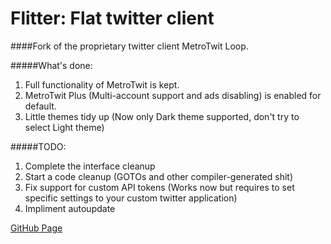Flitter: Flat twitter client
=======

####Fork of the proprietary twitter client MetroTwit Loop.

#####What's done: 
1. Full functionality of MetroTwit is kept.
2. MetroTwit Plus (Multi-account support and ads disabling) is enabled for default.
3. Little themes tidy up (Now only Dark theme supported, don't try to select Light theme)

#####TODO:
1. Complete the interface cleanup
2. Start a code cleanup (GOTOs and other compiler-generated shit)
3. Fix support for custom API tokens (Works now but requires to set specific settings to your custom twitter application)
4. Impliment autoupdate

[GitHub Page](http://unbearab1e.github.io/Flitter)
